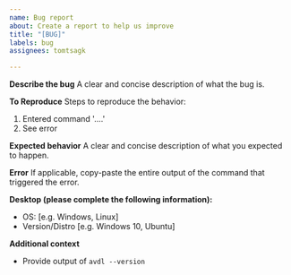 ```yaml
---
name: Bug report
about: Create a report to help us improve
title: "[BUG]"
labels: bug
assignees: tomtsagk

---
```


**Describe the bug**
A clear and concise description of what the bug is.

**To Reproduce**
Steps to reproduce the behavior:
1. Entered command '....'
2. See error

**Expected behavior**
A clear and concise description of what you expected to happen.

**Error**
If applicable, copy-paste the entire output of the command that
triggered the error.

**Desktop (please complete the following information):**
 - OS: [e.g. Windows, Linux]
 - Version/Distro [e.g. Windows 10, Ubuntu]

**Additional context**
- Provide output of `avdl --version`
